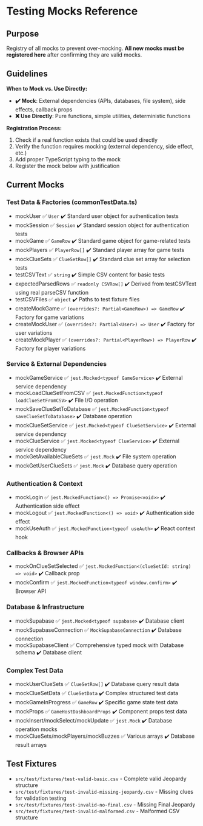 # Testing Mocks Reference

## Purpose
Registry of all mocks to prevent over-mocking. **All new mocks must be registered here** after confirming they are valid mocks.

## Guidelines
**When to Mock vs. Use Directly:**
- **✔️ Mock**: External dependencies (APIs, databases, file system), side effects, callback props
- **❌ Use Directly**: Pure functions, simple utilities, deterministic functions

**Registration Process:**
1. Check if a real function exists that could be used directly
2. Verify the function requires mocking (external dependency, side effect, etc.)
3. Add proper TypeScript typing to the mock
4. Register the mock below with justification

## Current Mocks

### Test Data & Factories (commonTestData.ts)
- mockUser ✅ `User` ✔️ Standard user object for authentication tests
- mockSession ✅ `Session` ✔️ Standard session object for authentication tests
- mockGame ✅ `GameRow` ✔️ Standard game object for game-related tests
- mockPlayers ✅ `PlayerRow[]` ✔️ Standard player array for game tests
- mockClueSets ✅ `ClueSetRow[]` ✔️ Standard clue set array for selection tests
- testCSVText ✅ `string` ✔️ Simple CSV content for basic tests
- expectedParsedRows ✅ `readonly CSVRow[]` ✔️ Derived from testCSVText using real parseCSV function
- testCSVFiles ✅ `object` ✔️ Paths to test fixture files
- createMockGame ✅ `(overrides?: Partial<GameRow>) => GameRow` ✔️ Factory for game variations
- createMockUser ✅ `(overrides?: Partial<User>) => User` ✔️ Factory for user variations
- createMockPlayer ✅ `(overrides?: Partial<PlayerRow>) => PlayerRow` ✔️ Factory for player variations

### Service & External Dependencies
- mockGameService ✅ `jest.Mocked<typeof GameService>` ✔️ External service dependency
- mockLoadClueSetFromCSV ✅ `jest.MockedFunction<typeof loadClueSetFromCSV>` ✔️ File I/O operation
- mockSaveClueSetToDatabase ✅ `jest.MockedFunction<typeof saveClueSetToDatabase>` ✔️ Database operation
- mockClueSetService ✅ `jest.Mocked<typeof ClueSetService>` ✔️ External service dependency
- mockClueService ✅ `jest.Mocked<typeof ClueService>` ✔️ External service dependency
- mockGetAvailableClueSets ✅ `jest.Mock` ✔️ File system operation
- mockGetUserClueSets ✅ `jest.Mock` ✔️ Database query operation

### Authentication & Context
- mockLogin ✅ `jest.MockedFunction<() => Promise<void>>` ✔️ Authentication side effect
- mockLogout ✅ `jest.MockedFunction<() => void>` ✔️ Authentication side effect
- mockUseAuth ✅ `jest.MockedFunction<typeof useAuth>` ✔️ React context hook

### Callbacks & Browser APIs
- mockOnClueSetSelected ✅ `jest.MockedFunction<(clueSetId: string) => void>` ✔️ Callback prop
- mockConfirm ✅ `jest.MockedFunction<typeof window.confirm>` ✔️ Browser API

### Database & Infrastructure
- mockSupabase ✅ `jest.Mocked<typeof supabase>` ✔️ Database client
- mockSupabaseConnection ✅ `MockSupabaseConnection` ✔️ Database connection
- mockSupabaseClient ✅ Comprehensive typed mock with Database schema ✔️ Database client

### Complex Test Data
- mockUserClueSets ✅ `ClueSetRow[]` ✔️ Database query result data
- mockClueSetData ✅ `ClueSetData` ✔️ Complex structured test data
- mockGameInProgress ✅ `GameRow` ✔️ Specific game state test data
- mockProps ✅ `GameHostDashboardProps` ✔️ Component props test data
- mockInsert/mockSelect/mockUpdate ✅ `jest.Mock` ✔️ Database operation mocks
- mockClueSets/mockPlayers/mockBuzzes ✅ Various arrays ✔️ Database result arrays

## Test Fixtures
- `src/test/fixtures/test-valid-basic.csv` - Complete valid Jeopardy structure
- `src/test/fixtures/test-invalid-missing-jeopardy.csv` - Missing clues for validation testing
- `src/test/fixtures/test-invalid-no-final.csv` - Missing Final Jeopardy
- `src/test/fixtures/test-invalid-malformed.csv` - Malformed CSV structure
